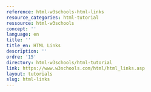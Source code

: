 ```yaml
---
reference: html-w3schools-html-links
resource_categories: html-tutorial
ressource: html-w3schools
concept: ''
language: en
title: ''
title_en: HTML Links
description: ''
ordre: '15'
directory: html-w3schools/html-tutorial
link: https://www.w3schools.com/html/html_links.asp
layout: tutorials
slug: html-links
---
```

